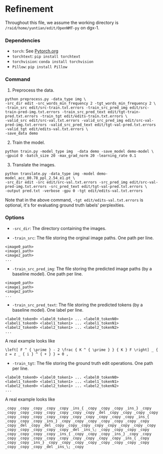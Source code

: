 # Refinement

Throughout this file, we assume the working directory is `/raid/home/yuntian/edit/OpenNMT-py` on dgx-1.

### Dependencies

* `torch`: See [Pytorch.org](http://pytorch.org/)
* `torchtext`: `pip install torchtext`
* `torchvision`: `conda install torchvision`
* `Pillow`: `pip install Pillow`

### Command

1) Preprocess the data.

```
python preprocess.py -data_type img \
-src_dir edit -src_words_min_frequency 2 -tgt_words_min_frequency 2 \
-train_src edit/src-train.txt.errors -train_src_pred_img edit/src-train-pred-img.txt.errors -train_src_pred_text edit/tgt-train-pred.txt.errors -train_tgt edit/edits-train.txt.errors \
-valid_src edit/src-val.txt.errors -valid_src_pred_img edit/src-val-pred-img.txt.errors -valid_src_pred_text edit/tgt-val-pred.txt.errors -valid_tgt edit/edits-val.txt.errors \
-save_data demo
```

2) Train the model.

```
python train.py -model_type img  -data demo -save_model demo-model \
-gpuid 0 -batch_size 20 -max_grad_norm 20 -learning_rate 0.1
```

3) Translate the images.

```
python translate.py -data_type img -model demo-model_acc_80.78_ppl_2.54_e1.pt \
-src_dir edit -src edit/src-val.txt.errors -src_pred_img edit/src-val-pred-img.txt.errors -src_pred_text edit/tgt-val-pred.txt.errors \
-output pred.txt -verbose -gpu 0 -tgt edit/edits-val.txt.errors
```

Note that in the above command, `-tgt edit/edits-val.txt.errors` is optional, it's for evaluating ground truth labels' perplexities.

### Options

* `-src_dir`: The directory containing the images.

* `-train_src`: The file storing the orginal image paths. One path per line.
```
<image0_path>
<image1_path>
<image2_path>
...
```

* `-train_src_pred_img`: The file storing the predicted image paths (by a baseline model). One path per line.
```
<image0_path>
<image1_path>
<image2_path>
...
```

* `-train_src_pred_text`: The file storing the predicted tokens (by a baseline model). One label per line.
```
<label0_token0> <label0_token1> ... <label0_tokenN0>
<label1_token0> <label1_token1> ... <label1_tokenN1>
<label2_token0> <label2_token1> ... <label2_tokenN2>
...
```

A real example looks like
```
\left[ F ^ { \prime } - 2 \frac { K ^ { \prime } } { K } F \right] _ { z = z _ { i } ^ { + } } = 0 ,
```

* `-train_tgt`: The file storing the ground truth edit operations. One path per line.
```
<label0_token0> <label0_token1> ... <label0_tokenN0>
<label1_token0> <label1_token1> ... <label1_tokenN1>
<label2_token0> <label2_token1> ... <label2_tokenN2>
...
```

A real example looks like
```
_copy _copy _copy _copy _copy _ins_{ _copy _copy _copy _ins_} _copy _copy _copy _copy _copy _copy _copy _copy _del _copy _copy _copy _copy _copy _copy _copy _copy _copy _copy _copy _copy _copy _copy _ins_{ _copy _copy _copy _ins_} _copy _copy _copy _copy _copy _copy _copy _copy _del _copy _del _copy _copy _copy _copy _copy _copy _copy _copy _copy _copy _copy _copy _copy _del _ins_\; _copy _copy _copy _copy _copy _copy _copy _copy _ins_{ _copy _copy _copy _ins_} _copy _copy _copy _copy _copy _copy _copy _copy _copy _copy _copy _ins_{ _copy _copy _copy _ins_} _copy _copy _copy _copy _copy _copy _copy _copy _copy _copy _copy _del _ins_\; _copy
```
